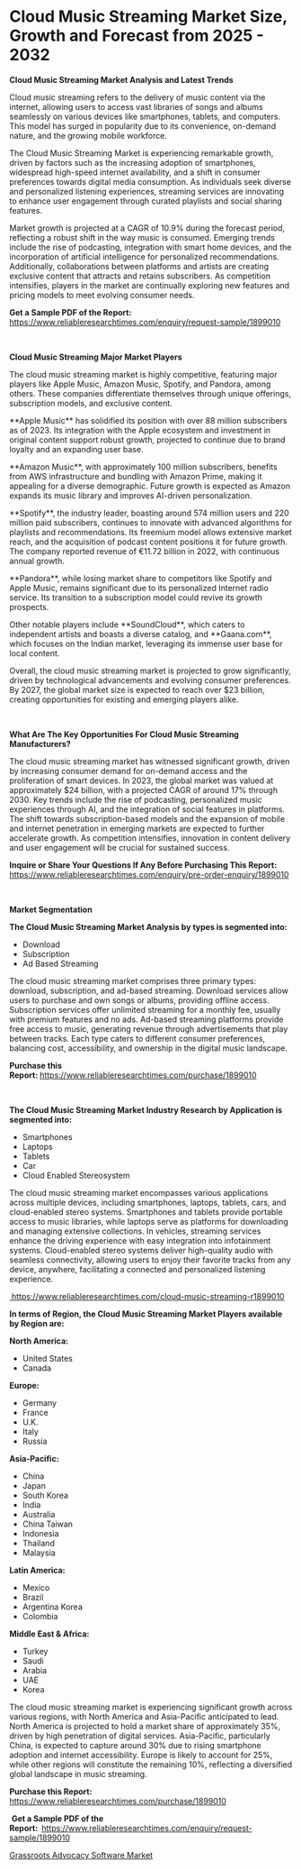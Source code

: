 <p><h1>Cloud Music Streaming Market Size, Growth and Forecast from 2025 - 2032</h1></p><p><strong>Cloud Music Streaming Market Analysis and Latest Trends</strong></p>
<p><p>Cloud music streaming refers to the delivery of music content via the internet, allowing users to access vast libraries of songs and albums seamlessly on various devices like smartphones, tablets, and computers. This model has surged in popularity due to its convenience, on-demand nature, and the growing mobile workforce.</p><p>The Cloud Music Streaming Market is experiencing remarkable growth, driven by factors such as the increasing adoption of smartphones, widespread high-speed internet availability, and a shift in consumer preferences towards digital media consumption. As individuals seek diverse and personalized listening experiences, streaming services are innovating to enhance user engagement through curated playlists and social sharing features.</p><p>Market growth is projected at a CAGR of 10.9% during the forecast period, reflecting a robust shift in the way music is consumed. Emerging trends include the rise of podcasting, integration with smart home devices, and the incorporation of artificial intelligence for personalized recommendations. Additionally, collaborations between platforms and artists are creating exclusive content that attracts and retains subscribers. As competition intensifies, players in the market are continually exploring new features and pricing models to meet evolving consumer needs.</p></p>
<p><strong>Get a Sample PDF of the Report:&nbsp;</strong> <a href="https://www.reliableresearchtimes.com/enquiry/request-sample/1899010?utm_campaign=3005&utm_medium=2&utm_source=Github&utm_content=ia&utm_term=09032025&utm_id=cloud-music-streaming">https://www.reliableresearchtimes.com/enquiry/request-sample/1899010</a></p>
<p>&nbsp;</p>
<p><strong>Cloud Music Streaming Major Market Players</strong></p>
<p><p>The cloud music streaming market is highly competitive, featuring major players like Apple Music, Amazon Music, Spotify, and Pandora, among others. These companies differentiate themselves through unique offerings, subscription models, and exclusive content.</p><p>**Apple Music** has solidified its position with over 88 million subscribers as of 2023. Its integration with the Apple ecosystem and investment in original content support robust growth, projected to continue due to brand loyalty and an expanding user base.</p><p>**Amazon Music**, with approximately 100 million subscribers, benefits from AWS infrastructure and bundling with Amazon Prime, making it appealing for a diverse demographic. Future growth is expected as Amazon expands its music library and improves AI-driven personalization.</p><p>**Spotify**, the industry leader, boasting around 574 million users and 220 million paid subscribers, continues to innovate with advanced algorithms for playlists and recommendations. Its freemium model allows extensive market reach, and the acquisition of podcast content positions it for future growth. The company reported revenue of €11.72 billion in 2022, with continuous annual growth.</p><p>**Pandora**, while losing market share to competitors like Spotify and Apple Music, remains significant due to its personalized Internet radio service. Its transition to a subscription model could revive its growth prospects.</p><p>Other notable players include **SoundCloud**, which caters to independent artists and boasts a diverse catalog, and **Gaana.com**, which focuses on the Indian market, leveraging its immense user base for local content.</p><p>Overall, the cloud music streaming market is projected to grow significantly, driven by technological advancements and evolving consumer preferences. By 2027, the global market size is expected to reach over $23 billion, creating opportunities for existing and emerging players alike.</p></p>
<p>&nbsp;</p>
<p><strong>What Are The Key Opportunities For Cloud Music Streaming Manufacturers?</strong></p>
<p><p>The cloud music streaming market has witnessed significant growth, driven by increasing consumer demand for on-demand access and the proliferation of smart devices. In 2023, the global market was valued at approximately $24 billion, with a projected CAGR of around 17% through 2030. Key trends include the rise of podcasting, personalized music experiences through AI, and the integration of social features in platforms. The shift towards subscription-based models and the expansion of mobile and internet penetration in emerging markets are expected to further accelerate growth. As competition intensifies, innovation in content delivery and user engagement will be crucial for sustained success.</p></p>
<p><strong>Inquire or Share Your Questions If Any Before Purchasing This Report:</strong> <a href="https://www.reliableresearchtimes.com/enquiry/pre-order-enquiry/1899010?utm_campaign=3005&utm_medium=2&utm_source=Github&utm_content=ia&utm_term=09032025&utm_id=cloud-music-streaming">https://www.reliableresearchtimes.com/enquiry/pre-order-enquiry/1899010</a></p>
<p>&nbsp;</p>
<p><strong>Market Segmentation</strong></p>
<p><strong>The Cloud Music Streaming Market Analysis by types is segmented into:</strong></p>
<p><ul><li>Download</li><li>Subscription</li><li>Ad Based Streaming</li></ul></p>
<p><p>The cloud music streaming market comprises three primary types: download, subscription, and ad-based streaming. Download services allow users to purchase and own songs or albums, providing offline access. Subscription services offer unlimited streaming for a monthly fee, usually with premium features and no ads. Ad-based streaming platforms provide free access to music, generating revenue through advertisements that play between tracks. Each type caters to different consumer preferences, balancing cost, accessibility, and ownership in the digital music landscape.</p></p>
<p><strong>Purchase this Report:&nbsp;</strong><a href="https://www.reliableresearchtimes.com/purchase/1899010?utm_campaign=3005&utm_medium=2&utm_source=Github&utm_content=ia&utm_term=09032025&utm_id=cloud-music-streaming">https://www.reliableresearchtimes.com/purchase/1899010</a></p>
<p>&nbsp;</p>
<p><strong>The Cloud Music Streaming Market Industry Research by Application is segmented into:</strong></p>
<p><ul><li>Smartphones</li><li>Laptops</li><li>Tablets</li><li>Car</li><li>Cloud Enabled Stereosystem</li></ul></p>
<p><p>The cloud music streaming market encompasses various applications across multiple devices, including smartphones, laptops, tablets, cars, and cloud-enabled stereo systems. Smartphones and tablets provide portable access to music libraries, while laptops serve as platforms for downloading and managing extensive collections. In vehicles, streaming services enhance the driving experience with easy integration into infotainment systems. Cloud-enabled stereo systems deliver high-quality audio with seamless connectivity, allowing users to enjoy their favorite tracks from any device, anywhere, facilitating a connected and personalized listening experience.</p></p>
<p><a href="https://www.reliableresearchtimes.com/cloud-music-streaming-r1899010?utm_campaign=3005&utm_medium=2&utm_source=Github&utm_content=ia&utm_term=09032025&utm_id=cloud-music-streaming">&nbsp;https://www.reliableresearchtimes.com/cloud-music-streaming-r1899010</a></p>
<p><strong>In terms of Region, the Cloud Music Streaming Market Players available by Region are:</strong></p>
<p>
    <p> <strong> North America: </strong>
        <ul>
            <li>United States</li>
            <li>Canada</li>
        </ul>
        </p> 
    <p> <strong> Europe: </strong>
        <ul>
            <li>Germany</li>
            <li>France</li>
            <li>U.K.</li>
            <li>Italy</li>
            <li>Russia</li>
        </ul>
        </p> 
    <p> <strong> Asia-Pacific: </strong>
        <ul>
            <li>China</li>
            <li>Japan</li>
            <li>South Korea</li>
            <li>India</li>
            <li>Australia</li>
            <li>China Taiwan</li>
            <li>Indonesia</li>
            <li>Thailand</li>
            <li>Malaysia</li>
        </ul>
        </p> 
    <p> <strong> Latin America: </strong>
        <ul>
            <li>Mexico</li>
            <li>Brazil</li>
            <li>Argentina Korea</li>
            <li>Colombia</li>
        </ul>
        </p> 
    <p> <strong> Middle East & Africa: </strong>
        <ul>
            <li>Turkey</li>
            <li>Saudi</li>
            <li>Arabia</li>
            <li>UAE</li>
            <li>Korea</li>
        </ul>
    </p>
    </p>
<p><p>The cloud music streaming market is experiencing significant growth across various regions, with North America and Asia-Pacific anticipated to lead. North America is projected to hold a market share of approximately 35%, driven by high penetration of digital services. Asia-Pacific, particularly China, is expected to capture around 30% due to rising smartphone adoption and internet accessibility. Europe is likely to account for 25%, while other regions will constitute the remaining 10%, reflecting a diversified global landscape in music streaming.</p></p>
<p><strong>Purchase this Report: </strong><a href="https://www.reliableresearchtimes.com/purchase/1899010?utm_campaign=3005&utm_medium=2&utm_source=Github&utm_content=ia&utm_term=09032025&utm_id=cloud-music-streaming">https://www.reliableresearchtimes.com/purchase/1899010</a></p>
<p>&nbsp;<strong>Get a Sample PDF of the Report:&nbsp;&nbsp;</strong><a href="https://www.reliableresearchtimes.com/enquiry/request-sample/1899010?utm_campaign=3005&utm_medium=2&utm_source=Github&utm_content=ia&utm_term=09032025&utm_id=cloud-music-streaming">https://www.reliableresearchtimes.com/enquiry/request-sample/1899010</a></p>
<p><strong></strong></p>
<p><p><a href="https://github.com/deyniphytic/Market-Research-Report-List-1/blob/main/grassroots-advocacy-software-market.md?utm_campaign=3005&utm_medium=2&utm_source=Github&utm_content=ia&utm_term=09032025&utm_id=cloud-music-streaming">Grassroots Advocacy Software Market</a></p></p>